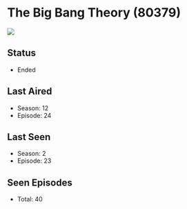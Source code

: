 # The Big Bang Theory (80379)

<img src="https://dg31sz3gwrwan.cloudfront.net/poster/80379/916595-0-optimized.jpg" />

## Status
* Ended
## Last Aired
* Season: 12
* Episode: 24
## Last Seen
* Season: 2
* Episode: 23
## Seen Episodes
* Total: 40
